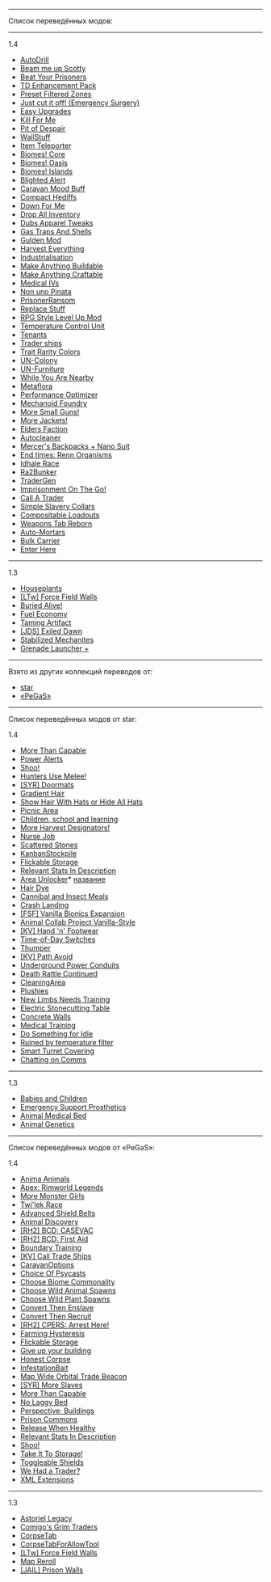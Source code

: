 <hr>Список переведённых модов:<hr>1.4* [AutoDrill](https://steamcommunity.com/sharedfiles/filedetails/?id=2884084876)* [Beam me up Scotty](https://steamcommunity.com/workshop/filedetails/?id=1507132557)* [Beat Your Prisoners](https://steamcommunity.com/sharedfiles/filedetails/?id=2902220334)* [TD Enhancement Pack](https://steamcommunity.com/sharedfiles/filedetails/?id=1339135272)* [Preset Filtered Zones](https://steamcommunity.com/sharedfiles/filedetails/?id=2343873835)* [Just cut it off! (Emergency Surgery)](https://steamcommunity.com/workshop/filedetails/?id=2560133727)* [Easy Upgrades](https://steamcommunity.com/sharedfiles/filedetails/?id=2904429048)* [Kill For Me](https://steamcommunity.com/sharedfiles/filedetails/?id=1629854111)* [Pit of Despair](https://steamcommunity.com/sharedfiles/filedetails/?id=1890009745)* [WallStuff](https://steamcommunity.com/sharedfiles/filedetails/?id=1994340640)* [Item Teleporter](https://steamcommunity.com/sharedfiles/filedetails/?id=2792849912)* [Biomes! Core](https://steamcommunity.com/sharedfiles/filedetails/?id=2038000893)* [Biomes! Oasis](https://steamcommunity.com/sharedfiles/filedetails/?id=2538518381)* [Biomes! Islands](https://steamcommunity.com/sharedfiles/filedetails/?id=2038001322)* [Blighted Alert](https://steamcommunity.com/sharedfiles/filedetails/?id=1494937292)* [Caravan Mood Buff](https://steamcommunity.com/sharedfiles/filedetails/?id=2680751877)* [Compact Hediffs](https://steamcommunity.com/sharedfiles/filedetails/?id=2031734067)* [Down For Me](https://steamcommunity.com/sharedfiles/filedetails/?id=1709963396)* [Drop All Inventory](https://steamcommunity.com/sharedfiles/filedetails/?id=2882490442)* [Dubs Apparel Tweaks](https://steamcommunity.com/sharedfiles/filedetails/?id=2296697286)* [Gas Traps And Shells](https://steamcommunity.com/sharedfiles/filedetails/?id=2012627964)* [Gulden Mod](https://steamcommunity.com/sharedfiles/filedetails/?id=2786007888)* [Harvest Everything](https://steamcommunity.com/sharedfiles/filedetails/?id=2007485974)* [Industrialisation](https://steamcommunity.com/sharedfiles/filedetails/?id=1463579055)* [Make Anything Buildable](https://steamcommunity.com/sharedfiles/filedetails/?id=2804579809)* [Make Anything Craftable](https://steamcommunity.com/sharedfiles/filedetails/?id=2802770242)* [Medical IVs](https://steamcommunity.com/sharedfiles/filedetails/?id=1424438685)* [Non uno Pinata](https://steamcommunity.com/sharedfiles/filedetails/?id=1778821244)* [PrisonerRansom](https://steamcommunity.com/sharedfiles/filedetails/?id=794038005)* [Replace Stuff](https://steamcommunity.com/sharedfiles/filedetails/?id=1372003680)* [RPG Style Level Up Mod](https://steamcommunity.com/sharedfiles/filedetails/?id=1995668415)* [Temperature Control Unit](https://steamcommunity.com/sharedfiles/filedetails/?id=2203542817)* [Tenants](https://steamcommunity.com/sharedfiles/filedetails/?id=2305695410)* [Trader ships](https://steamcommunity.com/sharedfiles/filedetails/?id=2046222331)* [Trait Rarity Colors](https://steamcommunity.com/sharedfiles/filedetails/?id=1751884355)* [UN-Colony](https://steamcommunity.com/sharedfiles/filedetails/?id=2019774245)* [UN-Furniture](https://steamcommunity.com/sharedfiles/filedetails/?id=2019774854)* [While You Are Nearby](https://steamcommunity.com/sharedfiles/filedetails/?id=2784585275)* [Metaflora](https://steamcommunity.com/sharedfiles/filedetails/?id=2782577156)* [Performance Optimizer](https://steamcommunity.com/sharedfiles/filedetails/?id=2664723367)* [Mechanoid Foundry](https://steamcommunity.com/sharedfiles/filedetails/?id=2743980081)* [More Small Guns!](https://steamcommunity.com/sharedfiles/filedetails/?id=2082567696)* [More Jackets!](https://steamcommunity.com/sharedfiles/filedetails/?id=2114273047)* [Elders Faction](https://steamcommunity.com/sharedfiles/filedetails/?id=2282867140)* [Autocleaner](https://steamcommunity.com/workshop/filedetails/?id=2051042827)* [Mercer's Backpacks + Nano Suit](https://steamcommunity.com/sharedfiles/filedetails/?id=2014570220)* [End times: Renn Organisms](https://steamcommunity.com/sharedfiles/filedetails/?id=2811289481)* [Idhale Race](https://steamcommunity.com/sharedfiles/filedetails/?id=2227425882)* [Ra2Bunker](https://steamcommunity.com/sharedfiles/filedetails/?id=2235810677)* [TraderGen](https://steamcommunity.com/sharedfiles/filedetails/?id=2804121197)* [Imprisonment On The Go!](https://steamcommunity.com/sharedfiles/filedetails/?id=1203903378)* [Call A Trader](https://steamcommunity.com/sharedfiles/filedetails/?id=2784149999)* [Simple Slavery Collars](https://steamcommunity.com/sharedfiles/filedetails/?id=2557274194)* [Compositable Loadouts](https://steamcommunity.com/sharedfiles/filedetails/?id=2679126859)* [Weapons Tab Reborn](https://steamcommunity.com/sharedfiles/filedetails/?id=2573988660)* [Auto-Mortars](https://steamcommunity.com/sharedfiles/filedetails/?id=2054073477)* [Bulk Carrier](https://steamcommunity.com/sharedfiles/filedetails/?id=1428989232)* [Enter Here](https://steamcommunity.com/sharedfiles/filedetails/?id=2824117092)<hr>1.3* [Houseplants](https://steamcommunity.com/workshop/filedetails/?id=2188000240)* [[LTw] Force Field Walls](https://steamcommunity.com/workshop/filedetails/?id=2567992041)* [Buried Alive!](https://steamcommunity.com/sharedfiles/filedetails/?id=2592116220)* [Fuel Economy](https://steamcommunity.com/sharedfiles/filedetails/?id=1498067736)* [Taming Artifact](https://steamcommunity.com/sharedfiles/filedetails/?id=1769917767)* [[JDS] Exiled Dawn](https://steamcommunity.com/sharedfiles/filedetails/?id=2092014538)* [Stabilized Mechanites](https://steamcommunity.com/sharedfiles/filedetails/?id=2813538784)* [Grenade Launcher +](https://steamcommunity.com/sharedfiles/filedetails/?id=2715208146)<hr>Взято из других коллекций переводов от:* [star](https://steamcommunity.com/sharedfiles/filedetails/?id=2788605737)* [«PeGaS»](https://steamcommunity.com/sharedfiles/filedetails/?id=2669554222)<hr>Список переведённых модов от star:1.4* [More Than Capable](https://steamcommunity.com/sharedfiles/filedetails/?id=1803932954)* [Power Alerts](https://steamcommunity.com/sharedfiles/filedetails/?id=1664714758)* [Shoo!](https://steamcommunity.com/sharedfiles/filedetails/?id=1307441653)* [Hunters Use Melee!](https://steamcommunity.com/sharedfiles/filedetails/?id=2900108163)* [[SYR] Doormats](https://steamcommunity.com/sharedfiles/filedetails/?id=1508778962)* [Gradient Hair](https://steamcommunity.com/sharedfiles/filedetails/?id=1687053679)* [Show Hair With Hats or Hide All Hats](https://steamcommunity.com/sharedfiles/filedetails/?id=2879080074)* [Picnic Area](https://steamcommunity.com/sharedfiles/filedetails/?id=2429086505)* [Children, school and learning](https://steamcommunity.com/sharedfiles/filedetails/?id=1541438230)* [More Harvest Designators!](https://steamcommunity.com/sharedfiles/filedetails/?id=1541250497)* [Nurse Job](https://steamcommunity.com/sharedfiles/filedetails/?id=1820501433)* [Scattered Stones](https://steamcommunity.com/sharedfiles/filedetails/?id=2598436855)* [KanbanStockpile](https://steamcommunity.com/sharedfiles/filedetails/?id=2287142613)* [Flickable Storage](https://steamcommunity.com/sharedfiles/filedetails/?id=2497907804)* [Relevant Stats In Description](https://steamcommunity.com/sharedfiles/filedetails/?id=2692669482)* [Area Unlocker](https://steamcommunity.com/sharedfiles/filedetails/?id=725153576)* [название](ссылка)* [Hair Dye](https://steamcommunity.com/sharedfiles/filedetails/?id=1689278325)* [Cannibal and Insect Meals](https://steamcommunity.com/sharedfiles/filedetails/?id=1558455017)* [Crash Landing](https://steamcommunity.com/sharedfiles/filedetails/?id=2289694750)* [[FSF] Vanilla Bionics Expansion](https://steamcommunity.com/sharedfiles/filedetails/?id=1419675146)* [Animal Collab Project Vanilla-Style](https://steamcommunity.com/sharedfiles/filedetails/?id=2208467668)* [[KV] Hand 'n' Footwear](https://steamcommunity.com/sharedfiles/filedetails/?id=2884612301)* [Time-of-Day Switches](https://steamcommunity.com/sharedfiles/filedetails/?id=776114412)* [Thumper](https://steamcommunity.com/sharedfiles/filedetails/?id=2725326966)* [[KV] Path Avoid](https://steamcommunity.com/sharedfiles/filedetails/?id=1180719857)* [Underground Power Conduits](https://steamcommunity.com/sharedfiles/filedetails/?id=1735421319)* [Death Rattle Continued](https://steamcommunity.com/sharedfiles/filedetails/?id=2896207870)* [CleaningArea](https://steamcommunity.com/sharedfiles/filedetails/?id=870089952)* [Plushies](https://steamcommunity.com/sharedfiles/filedetails/?id=2259582816)* [New Limbs Needs Training](https://steamcommunity.com/sharedfiles/filedetails/?id=2439159828)* [Electric Stonecutting Table](https://steamcommunity.com/sharedfiles/filedetails/?id=1649368867)* [Concrete Walls](https://steamcommunity.com/sharedfiles/filedetails/?id=795240891)* [Medical Training](https://steamcommunity.com/sharedfiles/filedetails/?id=1214615921)* [Do Something for Idle](https://steamcommunity.com/sharedfiles/filedetails/?id=1896806569)* [Ruined by temperature filter](https://steamcommunity.com/sharedfiles/filedetails/?id=2554476852)* [Smart Turret Covering](https://steamcommunity.com/sharedfiles/filedetails/?id=2636621800)* [Chatting on Comms](https://steamcommunity.com/sharedfiles/filedetails/?id=2058332610)<hr>1.3* [Babies and Children](https://steamcommunity.com/sharedfiles/filedetails/?id=2559574784)* [Emergency Support Prosthetics](https://steamcommunity.com/sharedfiles/filedetails/?id=2559718960)* [Animal Medical Bed](https://steamcommunity.com/sharedfiles/filedetails/?id=2016958187)* [Animal Genetics](https://steamcommunity.com/sharedfiles/filedetails/?id=2226725974)<hr>Список переведённых модов от «PeGaS»:1.4* [Anima Animals](https://steamcommunity.com/sharedfiles/filedetails/?id=2899149743&tscn=1670694945)* [Apex: Rimworld Legends](https://steamcommunity.com/sharedfiles/filedetails/?id=2567847051)* [More Monster Girls](https://steamcommunity.com/sharedfiles/filedetails/?id=2014838309)* [Twi'lek Race](https://steamcommunity.com/sharedfiles/filedetails/?id=2263363126)* [Advanced Shield Belts](https://github.com/perkinslr/advancedshieldbelts)* [Animal Discovery](https://steamcommunity.com/sharedfiles/filedetails/?id=2172166576)* [[RH2] BCD: CASEVAC](https://steamcommunity.com/sharedfiles/filedetails/?id=2563153311)* [[RH2] BCD: First Aid](https://steamcommunity.com/sharedfiles/filedetails/?id=2563152474)* [Boundary Training](https://steamcommunity.com/sharedfiles/filedetails/?id=2635034257)* [[KV] Call Trade Ships](https://steamcommunity.com/sharedfiles/filedetails/?id=2878346405&searchtext=)* [CaravanOptions](https://steamcommunity.com/sharedfiles/filedetails/?id=1501729394)* [Choice Of Psycasts](https://steamcommunity.com/sharedfiles/filedetails/?id=2293460251)* [Choose Biome Commonality](https://steamcommunity.com/sharedfiles/filedetails/?id=2582875043)* [Choose Wild Animal Spawns](https://steamcommunity.com/sharedfiles/filedetails/?id=2564042934)* [Choose Wild Plant Spawns](https://steamcommunity.com/sharedfiles/filedetails/?id=2564446762)* [Convert Then Enslave](https://steamcommunity.com/sharedfiles/filedetails/?id=2705395014)* [Convert Then Recruit](https://steamcommunity.com/sharedfiles/filedetails/?id=2702584632)* [[RH2] CPERS: Arrest Here!](https://steamcommunity.com/sharedfiles/filedetails/?id=2563157350)* [Farming Hysteresis](https://steamcommunity.com/sharedfiles/filedetails/?id=2431191516)* [Flickable Storage](https://steamcommunity.com/sharedfiles/filedetails/?id=2497907804)* [Give up your building](https://steamcommunity.com/sharedfiles/filedetails/?id=2564783983)* [Honest Corpse](https://steamcommunity.com/sharedfiles/filedetails/?id=2472054492)* [InfestationBait](https://steamcommunity.com/sharedfiles/filedetails/?id=1541249195)* [Map Wide Orbital Trade Beacon](https://steamcommunity.com/sharedfiles/filedetails/?id=1839069104)* [[SYR] More Slaves](https://steamcommunity.com/sharedfiles/filedetails/?id=2021510577)* [More Than Capable](https://steamcommunity.com/sharedfiles/filedetails/?id=1803932954)* [No Laggy Bed](https://steamcommunity.com/sharedfiles/filedetails/?id=2790250834)* [Perspective: Buildings](https://steamcommunity.com/sharedfiles/filedetails/?id=2594383552)* [Prison Commons](https://steamcommunity.com/sharedfiles/filedetails/?id=2898000489)* [Release When Healthy](https://steamcommunity.com/sharedfiles/filedetails/?id=2506029522)* [Relevant Stats In Description](https://steamcommunity.com/sharedfiles/filedetails/?id=2692669482)* [Shoo!](https://steamcommunity.com/sharedfiles/filedetails/?id=1307441653)* [Take It To Storage!](https://steamcommunity.com/sharedfiles/filedetails/?id=2418209507)* [Toggleable Shields](https://steamcommunity.com/sharedfiles/filedetails/?id=2690413766)* [We Had a Trader?](https://steamcommunity.com/sharedfiles/filedetails/?id=1541408076)* [XML Extensions](https://steamcommunity.com/sharedfiles/filedetails/?id=2574315206)<hr>1.3* [Astoriel Legacy](https://steamcommunity.com/sharedfiles/filedetails/?id=1342510409)* [Comigo's Grim Traders](https://steamcommunity.com/sharedfiles/filedetails/?id=2549695765)* [CorpseTab](https://steamcommunity.com/sharedfiles/filedetails/?id=2599842476)* [CorpseTabForAllowTool](https://steamcommunity.com/sharedfiles/filedetails/?id=2599932287)* [[LTw] Force Field Walls](https://steamcommunity.com/sharedfiles/filedetails/?id=2567992041)* [Map Reroll](https://steamcommunity.com/sharedfiles/filedetails/?id=761315214)* [[JAIL] Prison Walls](https://steamcommunity.com/sharedfiles/filedetails/?id=2566693272)